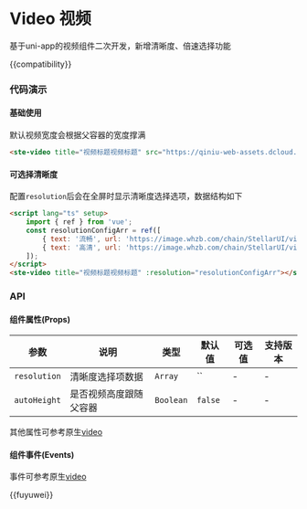 # Video 视频

基于uni-app的视频组件二次开发，新增清晰度、倍速选择功能

{{compatibility}}

### 代码演示

#### 基础使用

默认视频宽度会根据父容器的宽度撑满

```html
<ste-video title="视频标题视频标题" src="https://qiniu-web-assets.dcloud.net.cn/unidoc/zh/2minute-demo.mp4"></ste-video>
```

#### 可选择清晰度

配置`resolution`后会在全屏时显示清晰度选择选项，数据结构如下

```html
<script lang="ts" setup>
    import { ref } from 'vue';
    const resolutionConfigArr = ref([
        { text: '流畅', url: 'https://image.whzb.com/chain/StellarUI/video/demo1.mp4' },
        { text: '高清', url: 'https://image.whzb.com/chain/StellarUI/video/demo2.mp4' },
    ]);
</script>
<ste-video title="视频标题视频标题" :resolution="resolutionConfigArr"></ste-video>
```

### API

#### 组件属性(Props)

| 参数         | 说明                   | 类型      | 默认值  | 可选值 | 支持版本 |
| ------------ | ---------------------- | --------- | ------- | ------ | -------- |
| `resolution` | 清晰度选择项数据       | `Array`   | ``      | -      | -        |
| `autoHeight` | 是否视频高度跟随父容器 | `Boolean` | `false` | -      | -        |

其他属性可参考原生[video](https://zh.uniapp.dcloud.io/component/video.html)

#### 组件事件(Events)

事件可参考原生[video](https://zh.uniapp.dcloud.io/component/video.html)

{{fuyuwei}}
